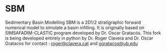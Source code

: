 # SBM
Sedimentary Basin Modelling
SBM is a 2D1/2 stratigraphic forward numerical model to simulate a basin infilling.
It is originally based on SIMSAFADIM-CLASTIC program developed by Dr. Oscar Gratacós.
This fork is being developed entirely in python by Dr. Roger Clavera and Dr. Oscar Gratacos
for contact : roger@clavera.cat and ogratacos@ub.edu
